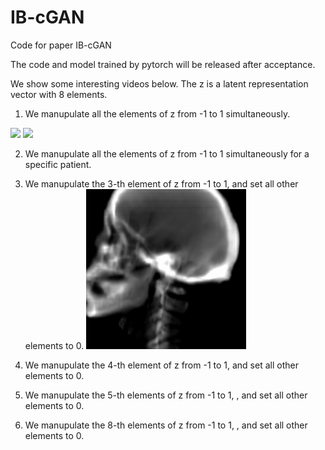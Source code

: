 # IB-cGAN
Code for paper IB-cGAN

The code and model trained by pytorch will be released after acceptance.


We show some interesting videos below. The z is a latent representation vector with 8 elements.

1. We manupulate all the elements of z from -1 to 1 simultaneously. 

![](WGAN_SN_encodedZ.gif)
![](WGAN_SN_1.gif)

2. We manupulate all the elements of z from -1 to 1 simultaneously for a specific patient.


2. We manupulate the 3-th element of z from -1 to 1, and set all other elements to 0.
![](z3.gif)

3. We manupulate the 4-th element of z from -1 to 1, and set all other elements to 0.


4. We manupulate the 5-th elements of z from -1 to 1, , and set all other elements to 0.


5. We manupulate the 8-th elements of z from -1 to 1, , and set all other elements to 0.
